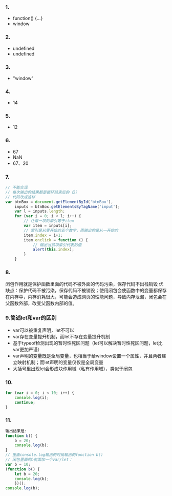 ### 1.
- function() {...}  
- window

### 2.
- undefined
- undefined

### 3.
- "window"

### 4.
- 14

### 5.
- 12

### 6.
- 67
- NaN
- 67、20 

### 7.
```javascript
// 不能实现
// 每次输出的结果都是循环结束后的（5）
// 代码改成这样
var btnBox = document.getElementById('btnBox'),
    inputs = btnBox.getElementsByTagName('input');
    var l = inputs.length;
    for (var i = 0; i < l; i++) {
        // 让每一项的索引等于item
        var item = inputs[i];
        // 索引是从零开始的五个数字，而输出的是从一开始的
        item.index = i+1;
        item.onclick = function () {
            // 输出当前项索引代表的值
            alert(this.index);
        }
    } 
```

### 8.
闭包作用就是保护函数里面的代码不被外面的代码污染，保存代码不出栈销毁
优缺点：保护代码不被污染，保存代码不被销毁；使用闭包会使函数中的变量都保存在内存中，内存消耗很大，可能会造成网页的性能问题，导致内存泄漏，闭包会在父函数外部，改变父函数内部的值。

### 9.简述let和var的区别
- var可以被重复声明，let不可以
- var存在变量提升机制，而let不存在变量提升机制
- 基于typeof检测出现的暂时性死区问题（let可以解决暂时性死区问题，let比var更加严谨）
- var声明的变量既是全局变量，也相当于给window设置一个属性，并且两者建立映射机制；而let声明的变量仅仅是全局变量
- 大括号里出现let会形成块作用域（私有作用域），类似于闭包

### 10. 
```javascript
for (var i = 0; i < 10; i++) {
    console.log(i);
    continue;
}
```


### 11.
```javascript
输出结果是:
function b() {
    b = 20;
    console.log(b);
}
// 里面console.log输出的时候输出的function b()
// 闭包里面的b前面加一个var/let：
var b = 10;
(function b() {
    let b = 20;
    console.log(b);
    })();
console.log(b);
```